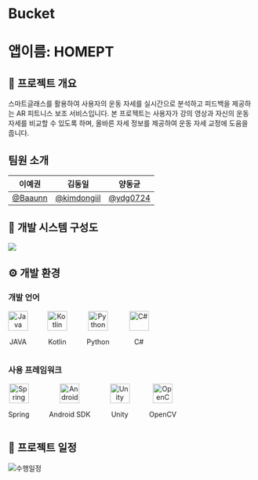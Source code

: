 # Bucket

# 앱이름: HOMEPT

## 📖 프로젝트 개요
스마트글래스를 활용하여 사용자의 운동 자세를 실시간으로 분석하고 피드백을 제공하는 AR 피트니스 보조 서비스입니다.
본 프로젝트는 사용자가 강의 영상과 자신의 운동 자세를 비교할 수 있도록 하며, 올바른 자세 정보를 제공하여 운동 자세 교정에 도움을 줍니다.

## 팀원 소개
|                      이예권                       |                        김동일                         |                     양동균                          |  
| :-----------------------------------------------: | :---------------------------------------------------: | :-------------------------------------------------: | 
| <a href="https://github.com/Baaunn">@Baaunn</a> | <a href="https://github.com/kimdongiil">@kimdongiil</a> | <a href="https://github.com/ydg0724">@ydg0724</a> |

## 📁 개발 시스템 구성도

![](https://github.com/user-attachments/assets/b1693ef8-0dc4-4a4e-bd49-4405dfa5ad0e)

## ⚙️ 개발 환경

### 개발 언어
<div style="display: flex; align-items: center; gap: 40px; flex-wrap: nowrap;">
  <div style="text-align: center;">
    <img src="https://cdn.jsdelivr.net/gh/devicons/devicon/icons/java/java-original.svg" alt="Java" width="40" height="40"/>
    <p>JAVA</p>
  </div>
  <div style="text-align: center;">
    <img src="https://cdn.jsdelivr.net/gh/devicons/devicon/icons/kotlin/kotlin-original.svg" alt="Kotlin" width="40" height="40"/>
    <p>Kotlin</p>
  </div>
  <div style="text-align: center;">
    <img src="https://cdn.jsdelivr.net/gh/devicons/devicon/icons/python/python-original.svg" alt="Python" width="40" height="40"/>
    <p>Python</p>
  </div>
  <div style="text-align: center;">
    <img src="https://cdn.jsdelivr.net/gh/devicons/devicon/icons/csharp/csharp-original.svg" alt="C#" width="40" height="40"/>
    <p>C#</p>
  </div>
</div>

### 사용 프레임워크
<div style="display: flex; align-items: center; gap: 40px; flex-wrap: nowrap;">
  <div style="text-align: center;">
    <img src="https://cdn.jsdelivr.net/gh/devicons/devicon/icons/spring/spring-original.svg" alt="Spring" width="40" height="40"/>
    <p>Spring</p>
  </div>
  <div style="text-align: center;">
    <img src="https://cdn.jsdelivr.net/gh/devicons/devicon/icons/android/android-original.svg" alt="Android SDK" width="40" height="40"/>
    <p>Android SDK</p>
  </div>
  <div style="text-align: center;">
    <img src="https://cdn.jsdelivr.net/gh/devicons/devicon/icons/unity/unity-original.svg" alt="Unity" width="40" height="40"/>
    <p>Unity</p>
  </div>
  <div style="text-align: center;">
    <img src="https://cdn.jsdelivr.net/gh/devicons/devicon/icons/opencv/opencv-original.svg" alt="OpenCV" width="40" height="40"/>
    <p>OpenCV</p>
  </div>
</div>




## 📆 프로젝트 일정
![수행일정](https://github.com/user-attachments/assets/f4767fae-9ab9-4e59-8ce5-3636536dbffb)

